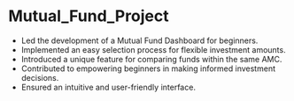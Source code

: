 # Mutual_Fund_Project

* Led the development of a Mutual Fund Dashboard for beginners.
* Implemented an easy selection process for flexible investment amounts.
* Introduced a unique feature for comparing funds within the same AMC.
* Contributed to empowering beginners in making informed investment decisions.
* Ensured an intuitive and user-friendly interface.
